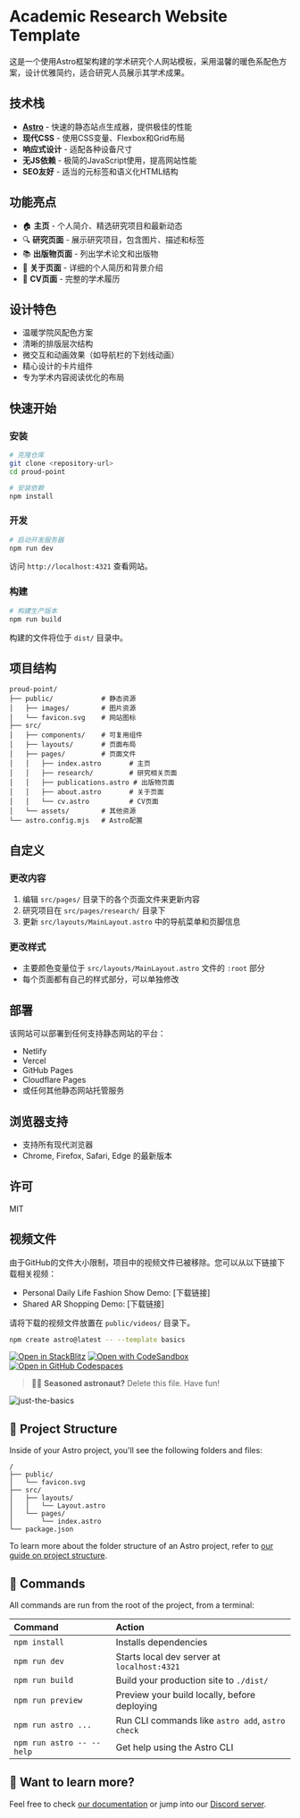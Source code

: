 # Academic Research Website Template

这是一个使用Astro框架构建的学术研究个人网站模板，采用温馨的暖色系配色方案，设计优雅简约，适合研究人员展示其学术成果。

## 技术栈

- **[Astro](https://astro.build/)** - 快速的静态站点生成器，提供极佳的性能
- **现代CSS** - 使用CSS变量、Flexbox和Grid布局
- **响应式设计** - 适配各种设备尺寸
- **无JS依赖** - 极简的JavaScript使用，提高网站性能
- **SEO友好** - 适当的元标签和语义化HTML结构

## 功能亮点

- 🏠 **主页** - 个人简介、精选研究项目和最新动态
- 🔍 **研究页面** - 展示研究项目，包含图片、描述和标签
- 📚 **出版物页面** - 列出学术论文和出版物
- 👤 **关于页面** - 详细的个人简历和背景介绍
- 📄 **CV页面** - 完整的学术履历

## 设计特色

- 温暖学院风配色方案
- 清晰的排版层次结构
- 微交互和动画效果（如导航栏的下划线动画）
- 精心设计的卡片组件
- 专为学术内容阅读优化的布局

## 快速开始

### 安装

```bash
# 克隆仓库
git clone <repository-url>
cd proud-point

# 安装依赖
npm install
```

### 开发

```bash
# 启动开发服务器
npm run dev
```

访问 `http://localhost:4321` 查看网站。

### 构建

```bash
# 构建生产版本
npm run build
```

构建的文件将位于 `dist/` 目录中。

## 项目结构

```
proud-point/
├── public/            # 静态资源
│   ├── images/        # 图片资源
│   └── favicon.svg    # 网站图标
├── src/
│   ├── components/    # 可复用组件
│   ├── layouts/       # 页面布局
│   ├── pages/         # 页面文件
│   │   ├── index.astro       # 主页
│   │   ├── research/         # 研究相关页面
│   │   ├── publications.astro # 出版物页面
│   │   ├── about.astro       # 关于页面 
│   │   └── cv.astro          # CV页面
│   └── assets/        # 其他资源
└── astro.config.mjs   # Astro配置
```

## 自定义

### 更改内容

1. 编辑 `src/pages/` 目录下的各个页面文件来更新内容
2. 研究项目在 `src/pages/research/` 目录下
3. 更新 `src/layouts/MainLayout.astro` 中的导航菜单和页脚信息

### 更改样式

- 主要颜色变量位于 `src/layouts/MainLayout.astro` 文件的 `:root` 部分
- 每个页面都有自己的样式部分，可以单独修改

## 部署

该网站可以部署到任何支持静态网站的平台：

- Netlify
- Vercel
- GitHub Pages
- Cloudflare Pages
- 或任何其他静态网站托管服务

## 浏览器支持

- 支持所有现代浏览器
- Chrome, Firefox, Safari, Edge 的最新版本

## 许可

MIT

## 视频文件

由于GitHub的文件大小限制，项目中的视频文件已被移除。您可以从以下链接下载相关视频：

- Personal Daily Life Fashion Show Demo: [下载链接]
- Shared AR Shopping Demo: [下载链接]

请将下载的视频文件放置在 `public/videos/` 目录下。

```sh
npm create astro@latest -- --template basics
```

[![Open in StackBlitz](https://developer.stackblitz.com/img/open_in_stackblitz.svg)](https://stackblitz.com/github/withastro/astro/tree/latest/examples/basics)
[![Open with CodeSandbox](https://assets.codesandbox.io/github/button-edit-lime.svg)](https://codesandbox.io/p/sandbox/github/withastro/astro/tree/latest/examples/basics)
[![Open in GitHub Codespaces](https://github.com/codespaces/badge.svg)](https://codespaces.new/withastro/astro?devcontainer_path=.devcontainer/basics/devcontainer.json)

> 🧑‍🚀 **Seasoned astronaut?** Delete this file. Have fun!

![just-the-basics](https://github.com/withastro/astro/assets/2244813/a0a5533c-a856-4198-8470-2d67b1d7c554)

## 🚀 Project Structure

Inside of your Astro project, you'll see the following folders and files:

```text
/
├── public/
│   └── favicon.svg
├── src/
│   ├── layouts/
│   │   └── Layout.astro
│   └── pages/
│       └── index.astro
└── package.json
```

To learn more about the folder structure of an Astro project, refer to [our guide on project structure](https://docs.astro.build/en/basics/project-structure/).

## 🧞 Commands

All commands are run from the root of the project, from a terminal:

| Command                   | Action                                           |
| :------------------------ | :----------------------------------------------- |
| `npm install`             | Installs dependencies                            |
| `npm run dev`             | Starts local dev server at `localhost:4321`      |
| `npm run build`           | Build your production site to `./dist/`          |
| `npm run preview`         | Preview your build locally, before deploying     |
| `npm run astro ...`       | Run CLI commands like `astro add`, `astro check` |
| `npm run astro -- --help` | Get help using the Astro CLI                     |

## 👀 Want to learn more?

Feel free to check [our documentation](https://docs.astro.build) or jump into our [Discord server](https://astro.build/chat).
